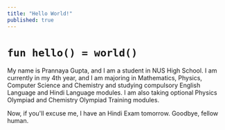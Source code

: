 ```yaml
---
title: "Hello World!"
published: true
---
```


# `fun hello() = world()`

My name is Prannaya Gupta, and I am a student in NUS High School. I am currently in my 4th year, and I am majoring in Mathematics, Physics, Computer Science and Chemistry and studying compulsory English Language and Hindi Language modules. I am also taking optional Physics Olympiad and Chemistry Olympiad Training modules.

Now, if you'll excuse me, I have an Hindi Exam tomorrow. Goodbye, fellow human.
